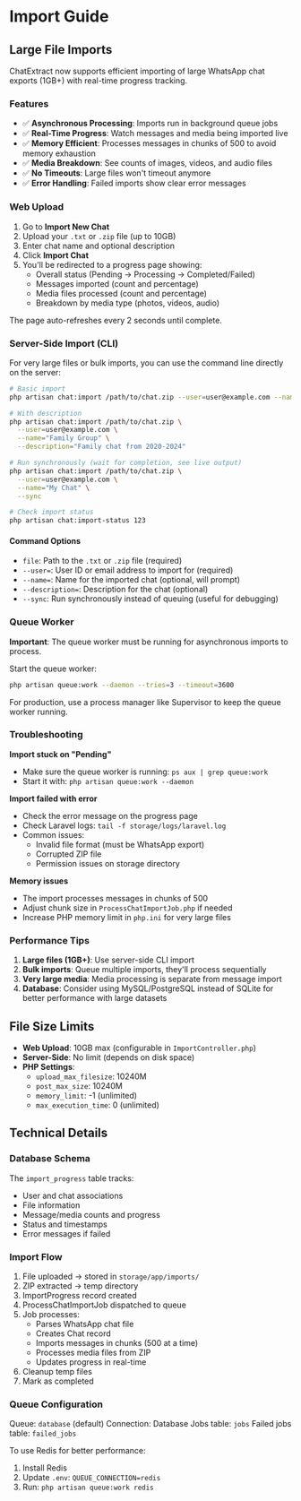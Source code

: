 # Import Guide

## Large File Imports

ChatExtract now supports efficient importing of large WhatsApp chat exports (1GB+) with real-time progress tracking.

### Features

- ✅ **Asynchronous Processing**: Imports run in background queue jobs
- ✅ **Real-Time Progress**: Watch messages and media being imported live
- ✅ **Memory Efficient**: Processes messages in chunks of 500 to avoid memory exhaustion
- ✅ **Media Breakdown**: See counts of images, videos, and audio files
- ✅ **No Timeouts**: Large files won't timeout anymore
- ✅ **Error Handling**: Failed imports show clear error messages

### Web Upload

1. Go to **Import New Chat**
2. Upload your `.txt` or `.zip` file (up to 10GB)
3. Enter chat name and optional description
4. Click **Import Chat**
5. You'll be redirected to a progress page showing:
   - Overall status (Pending → Processing → Completed/Failed)
   - Messages imported (count and percentage)
   - Media files processed (count and percentage)
   - Breakdown by media type (photos, videos, audio)

The page auto-refreshes every 2 seconds until complete.

### Server-Side Import (CLI)

For very large files or bulk imports, you can use the command line directly on the server:

```bash
# Basic import
php artisan chat:import /path/to/chat.zip --user=user@example.com --name="My Chat"

# With description
php artisan chat:import /path/to/chat.zip \
  --user=user@example.com \
  --name="Family Group" \
  --description="Family chat from 2020-2024"

# Run synchronously (wait for completion, see live output)
php artisan chat:import /path/to/chat.zip \
  --user=user@example.com \
  --name="My Chat" \
  --sync

# Check import status
php artisan chat:import-status 123
```

#### Command Options

- `file`: Path to the `.txt` or `.zip` file (required)
- `--user=`: User ID or email address to import for (required)
- `--name=`: Name for the imported chat (optional, will prompt)
- `--description=`: Description for the chat (optional)
- `--sync`: Run synchronously instead of queuing (useful for debugging)

### Queue Worker

**Important**: The queue worker must be running for asynchronous imports to process.

Start the queue worker:
```bash
php artisan queue:work --daemon --tries=3 --timeout=3600
```

For production, use a process manager like Supervisor to keep the queue worker running.

### Troubleshooting

**Import stuck on "Pending"**
- Make sure the queue worker is running: `ps aux | grep queue:work`
- Start it with: `php artisan queue:work --daemon`

**Import failed with error**
- Check the error message on the progress page
- Check Laravel logs: `tail -f storage/logs/laravel.log`
- Common issues:
  - Invalid file format (must be WhatsApp export)
  - Corrupted ZIP file
  - Permission issues on storage directory

**Memory issues**
- The import processes messages in chunks of 500
- Adjust chunk size in `ProcessChatImportJob.php` if needed
- Increase PHP memory limit in `php.ini` for very large files

### Performance Tips

1. **Large files (1GB+)**: Use server-side CLI import
2. **Bulk imports**: Queue multiple imports, they'll process sequentially
3. **Very large media**: Media processing is separate from message import
4. **Database**: Consider using MySQL/PostgreSQL instead of SQLite for better performance with large datasets

## File Size Limits

- **Web Upload**: 10GB max (configurable in `ImportController.php`)
- **Server-Side**: No limit (depends on disk space)
- **PHP Settings**:
  - `upload_max_filesize`: 10240M
  - `post_max_size`: 10240M
  - `memory_limit`: -1 (unlimited)
  - `max_execution_time`: 0 (unlimited)

## Technical Details

### Database Schema

The `import_progress` table tracks:
- User and chat associations
- File information
- Message/media counts and progress
- Status and timestamps
- Error messages if failed

### Import Flow

1. File uploaded → stored in `storage/app/imports/`
2. ZIP extracted → temp directory
3. ImportProgress record created
4. ProcessChatImportJob dispatched to queue
5. Job processes:
   - Parses WhatsApp chat file
   - Creates Chat record
   - Imports messages in chunks (500 at a time)
   - Processes media files from ZIP
   - Updates progress in real-time
6. Cleanup temp files
7. Mark as completed

### Queue Configuration

Queue: `database` (default)
Connection: Database
Jobs table: `jobs`
Failed jobs table: `failed_jobs`

To use Redis for better performance:
1. Install Redis
2. Update `.env`: `QUEUE_CONNECTION=redis`
3. Run: `php artisan queue:work redis`
